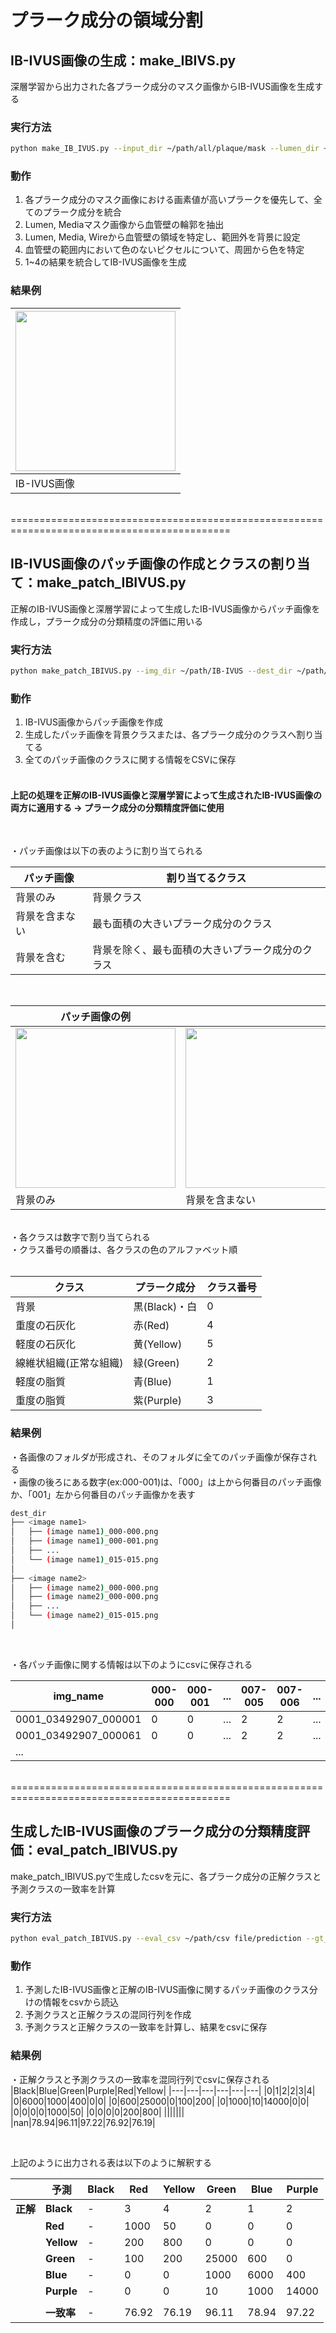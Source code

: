 # プラーク成分の領域分割
## IB-IVUS画像の生成：make_IBIVS.py
深層学習から出力された各プラーク成分のマスク画像からIB-IVUS画像を生成する
### 実行方法
```bash
python make_IB_IVUS.py --input_dir ~/path/all/plaque/mask --lumen_dir ~/path/lumen/mask --media_dir ~/path/media/mask --wire_dir ~/path/wire/mask --dest_dir ~path/output
```
### 動作
1. 各プラーク成分のマスク画像における画素値が高いプラークを優先して、全てのプラーク成分を統合<br>
2. Lumen, Mediaマスク画像から血管壁の輪郭を抽出<br>
3. Lumen, Media, Wireから血管壁の領域を特定し、範囲外を背景に設定<br>
4. 血管壁の範囲内において色のないピクセルについて、周囲から色を特定<br>
5. 1~4の結果を統合してIB-IVUS画像を生成<br>

### 結果例
|<img src = "https://github.com/RyoTakeshita0910/IVUS-2024/assets/104045526/0a7056b6-ba33-4686-9caf-44f3f4f00c42.png" width="256" height="256">|
|---|
|IB-IVUS画像|


<br>
============================================================================================
<br>

## IB-IVUS画像のパッチ画像の作成とクラスの割り当て：make_patch_IBIVUS.py
正解のIB-IVUS画像と深層学習によって生成したIB-IVUS画像からパッチ画像を作成し，プラーク成分の分類精度の評価に用いる
### 実行方法
```bash
python make_patch_IBIVUS.py --img_dir ~/path/IB-IVUS --dest_dir ~/path/output --csv_name output csv file name
```

### 動作
1. IB-IVUS画像からパッチ画像を作成<br>
2. 生成したパッチ画像を背景クラスまたは、各プラーク成分のクラスへ割り当てる<br>
3. 全てのパッチ画像のクラスに関する情報をCSVに保存<br><br>

#### 上記の処理を正解のIB-IVUS画像と深層学習によって生成されたIB-IVUS画像の両方に適用する -> プラーク成分の分類精度評価に使用

<br>

・パッチ画像は以下の表のように割り当てられる<br>

|パッチ画像|割り当てるクラス|
|---|---|
|背景のみ|背景クラス|
|背景を含まない|最も面積の大きいプラーク成分のクラス|
|背景を含む|背景を除く、最も面積の大きいプラーク成分のクラス|

<br>

|パッチ画像の例|||
|---|---|---|
|<img src="https://github.com/RyoTakeshita0910/IVUS-2024/assets/104045526/1e44298c-8f56-4ac0-b751-7abf03511c47.png" width="256" height="256">|<img src="https://github.com/RyoTakeshita0910/IVUS-2024/assets/104045526/16b7e10a-b0d8-4fb3-b5cb-9cf6695946e7.png" width="256" height="256">|<img src="https://github.com/RyoTakeshita0910/IVUS-2024/assets/104045526/a3aca23f-407c-411a-b308-e996718e2fde.png" width="256" height="256">|
|背景のみ|背景を含まない|背景を含む|

<br>
・各クラスは数字で割り当てられる<br>
・クラス番号の順番は、各クラスの色のアルファベット順<br>
<br>

|クラス|プラーク成分|クラス番号|
|---|---|---|
|背景|黒(Black)・白|0|
|重度の石灰化|赤(Red)|4|
|軽度の石灰化|黄(Yellow)|5|
|線維状組織(正常な組織)|緑(Green)|2|
|軽度の脂質|青(Blue)|1|
|重度の脂質|紫(Purple)|3|

### 結果例
・各画像のフォルダが形成され、そのフォルダに全てのパッチ画像が保存される<br>
・画像の後ろにある数字(ex:000-001)は、「000」は上から何番目のパッチ画像か、「001」左から何番目のパッチ画像かを表す<br>
```bash
dest_dir
├── <image name1>
│   ├── (image name1)_000-000.png
│   ├── (image name1)_000-001.png
│   ├── ...
│   └── (image name1)_015-015.png
│   
├── <image name2>
│   ├── (image name2)_000-000.png
│   ├── (image name2)_000-000.png
│   ├── ...
│   └── (image name2)_015-015.png
│    
```
<br>

・各パッチ画像に関する情報は以下のようにcsvに保存される

|img_name|000-000|000-001|...|007-005|007-006|...|015-014|015-015|
|---|---|---|---|---|---|---|---|---|
|0001_03492907_000001|0|0|...|2|2|...|0|0|
|0001_03492907_000061|0|0|...|2|2|...|0|0|
|...|||||||||


<br>
============================================================================================
<br>

## 生成したIB-IVUS画像のプラーク成分の分類精度評価：eval_patch_IBIVUS.py
make_patch_IBIVUS.pyで生成したcsvを元に、各プラーク成分の正解クラスと予測クラスの一致率を計算
### 実行方法
```bash
python eval_patch_IBIVUS.py --eval_csv ~/path/csv file/prediction --gt_csv ~/path/csv file/ground-truth --out_csv ~/path/csv file/output
```

### 動作
1. 予測したIB-IVUS画像と正解のIB-IVUS画像に関するパッチ画像のクラス分けの情報をcsvから読込<br>
2. 予測クラスと正解クラスの混同行列を作成<br>
3. 予測クラスと正解クラスの一致率を計算し、結果をcsvに保存<br>

### 結果例
・正解クラスと予測クラスの一致率を混同行列でcsvに保存される
|Black|Blue|Green|Purple|Red|Yellow|
|---|---|---|---|---|---|
|0|1|2|2|3|4|
|0|6000|1000|400|0|0|
|0|600|25000|0|100|200|
|0|1000|10|14000|0|0|
|0|0|0|0|1000|50|
|0|0|0|0|200|800|
|||||||
|nan|78.94|96.11|97.22|76.92|76.19|

<br>

上記のように出力される表は以下のように解釈する

||予測|Black|Red|Yellow|Green|Blue|Purple|
|---|---|---|---|---|---|---|---|
|**正解**|**Black**|-|3|4|2|1|2|
||**Red**|-|1000|50|0|0|0|
||**Yellow**|-|200|800|0|0|0|
||**Green**|-|100|200|25000|600|0|
||**Blue**|-|0|0|1000|6000|400|
||**Purple**|-|0|0|10|1000|14000|
|||||||||
||**一致率**|-|76.92|76.19|96.11|78.94|97.22|

